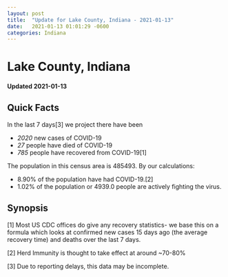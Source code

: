 ```yaml
---
layout: post
title:  "Update for Lake County, Indiana - 2021-01-13"
date:   2021-01-13 01:01:29 -0600
categories: Indiana
---
```


# Lake County, Indiana
#### Updated 2021-01-13

## Quick Facts

In the last 7 days[3] we project there have been
- *2020* new cases of COVID-19
- *27* people have died of COVID-19
- *785* people have recovered from COVID-19[1]

The population in this census area is 485493. By our calculations:
- 8.90% of the population have had COVID-19.[2]
- 1.02% of the population or 4939.0 people are actively fighting the virus.

## Synopsis




[1] Most US CDC offices do give any recovery statistics- we base this on a formula which looks at confirmed new cases
15 days ago (the average recovery time) and deaths over the last 7 days.

[2] Herd Immunity is thought to take effect at around ~70-80%

[3] Due to reporting delays, this data may be incomplete.
 
    